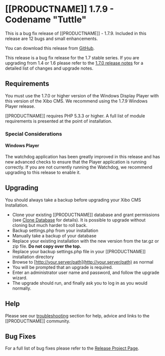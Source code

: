 <!--toc=getting_started-->
# [[PRODUCTNAME]] 1.7.9 - Codename "Tuttle"

This is a bug fix release of [[PRODUCTNAME]] - 1.7.9. Included in this release are 12 bugs and 
small enhancements.

You can download this release from [GitHub](https://github.com/xibosignage/xibo-cms/releases/tag/1.7.9).

This release is a bug fix release for the 1.7 stable series. If you are upgrading from 1.4 or 
1.6 please refer to the [1.7.0 release notes](release_notes_1.7.0.html) for a detailed list of changes 
and upgrade notes.

## Requirements
You must use the 1.7.0 or higher version of the Windows Display Player with this version of the Xibo CMS. 
We recommend using the 1.7.9 Windows Player release.

[[PRODUCTNAME]] requires PHP 5.3.3 or higher. A full list of module requirements is presented at the point of 
installation.

### Special Considerations
#### Windows Player
The watchdog application has been greatly improved in this release and has new advanced checks to ensure
that the Player application is running correctly. If you are not currently running the Watchdog, we 
recommend upgrading to this release to enable it.

## Upgrading
You should always take a backup before upgrading your Xibo CMS Installation.

*   Clone your existing [[PRODUCTNAME]] database and grant permissions
(see [Clone Database](release_notes_clonedb.html "Clone Database") for details). It is possible to upgrade without cloning but much harder to roll back.
*   Backup settings.php from your installation
*   Manually take a backup of your database
*   Replace your existing installation with the new version from the tar.gz or zip file. **Do not copy over the top.**
*   Replace your backup settings.php file in your [[PRODUCTNAME]] installation directory
*   Browse to [http://your.server/path](http://your.server/path) as normal
*   You will be prompted that an upgrade is required.
*   Enter an administrator user name and password, and follow the upgrade wizard.
*   The upgrade should run, and finally ask you to log in as you would normally.


## Help
Please see our [troubleshooting](troubleshooting.html) section for help, advice and links to the [[PRODUCTNAME]] community.

## Bug Fixes
For a full list of bug fixes please refer to the [Release Project Page](https://github.com/xibosignage/xibo/issues?q=milestone%3A1.7.9+is%3Aclosed).
